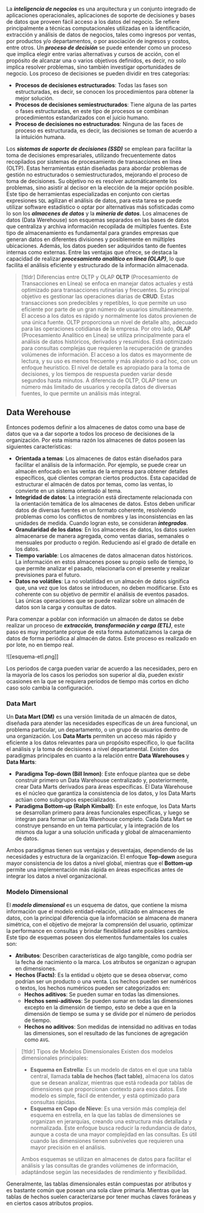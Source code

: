 La ***inteligencia de negocios*** es una arquitectura y un conjunto integrado de aplicaciones operacionales, aplicaciones de soporte de decisiones y bases de datos que proveen fácil acceso a los datos del negocio. Se refiere principalmente a técnicas computacionales utilizadas en la identificación, extracción y análisis de datos de negocios, tales como ingresos por ventas, por productos y/o departamentos, o por asociación de ingresos y costos, entre otros.
Un ***proceso de decisión*** se puede entender como un proceso que implica elegir entre varias alternativas y cursos de acción, con el propósito de alcanzar una o varios objetivos definidos, es decir, no solo implica resolver problemas, sino también investigar oportunidades de negocio. Los proceso de decisiones se pueden dividir en tres categorías:

- **Procesos de decisiones estructurados**: Todas las fases son estructuradas, es decir, se conocen los procedimientos para obtener la mejor solución.
- **Procesos de decisiones semiestructurados**: Tiene alguna de las partes o fases estructuradas, en este tipo de procesos se combinan procedimientos estandarizados con el juicio humano.
- **Proceso de decisiones no estructurados**: Ninguna de las faces de proceso es estructurada, es decir, las decisiones se toman de acuerdo a la intuición humana.

Los ***sistemas de soporte de decisiones (SSD)*** se emplean para facilitar la toma de decisiones empresariales, utilizando frecuentemente datos recopilados por sistemas de procesamiento de transacciones en línea (OLTP). Estas herramientas están diseñadas para abordar problemas de gestión no estructurados o semiestructurados, mejorando el proceso de toma de decisiones. Su objetivo no es resolver automáticamente los problemas, sino asistir al decisor en la elección de la mejor opción posible.
Este tipo de herramientas especializadas en conjunto con ciertas expresiones `SQL` agilizan el análisis de datos, para esta tarea se puede utilizar software estadístico o optar por alternativas más sofisticadas como lo son los ***almacenes de datos*** y la ***minería de datos***.
Los almacenes de datos (Data Werehouse) son esquemas separados en las bases de datos que centraliza y archiva información recopilada de múltiples fuentes. Este tipo de almacenamiento es fundamental para grandes empresas que generan datos en diferentes divisiones y posiblemente en múltiples ubicaciones. Además, los datos pueden ser adquiridos tanto de fuentes internas como externas. Entre las ventajas que ofrece, se destaca la capacidad de realizar ***procesamiento analítico en línea (OLAP)***, lo que facilita el análisis eficiente y estructurado de la información almacenada.

>[!tldr] Diferencias entre OLTP y OLAP
>**OLTP** (Procesamiento de Transacciones en Línea) se enfoca en manejar datos actuales y está optimizado para transacciones rutinarias y frecuentes. Su principal objetivo es gestionar las operaciones diarias de **CRUD**. Estas transacciones son predecibles y repetibles, lo que permite un uso eficiente por parte de un gran número de usuarios simultáneamente. El acceso a los datos es rápido y normalmente los datos provienen de una única fuente. OLTP proporciona un nivel de detalle alto, adecuado para las operaciones cotidianas de la empresa.
>Por otro lado, **OLAP** (Procesamiento Analítico en Línea) se utiliza principalmente para el análisis de datos históricos, derivados y resumidos. Está optimizado para consultas complejas que requieren la recuperación de grandes volúmenes de información. El acceso a los datos es mayormente de lectura, y su uso es menos frecuente y más aleatorio o ad hoc, con un enfoque heurístico. El nivel de detalle es apropiado para la toma de decisiones, y los tiempos de respuesta pueden variar desde segundos hasta minutos. A diferencia de OLTP, OLAP tiene un número más limitado de usuarios y recopila datos de diversas fuentes, lo que permite un análisis más integral.

## Data Werehouse

Entonces podemos definir a los almacenes de datos como una base de datos que va a dar soporte a todos los proceso de decisiones de la organización. Por esta misma razón los almacenes de datos poseen las siguientes características:

- **Orientada a temas**: Los almacenes de datos están diseñados para facilitar el análisis de la información. Por ejemplo, se puede crear un almacén enfocado en las ventas de la empresa para obtener detalles específicos, qué clientes compran ciertos productos. Esta capacidad de estructurar el almacén de datos por temas, como las ventas, lo convierte en un sistema orientado al tema.
- **Integridad de datos**: La integración está directamente relacionada con la orientación temática de los almacenes de datos. Estos deben unificar datos de diversas fuentes en un formato coherente, resolviendo problemas como los conflictos de nombres y las inconsistencias en las unidades de medida. Cuando logran esto, se consideran ***integrados***.
- **Granularidad de los datos**: En los almacenes de datos, los datos suelen almacenarse de manera agregada, como ventas diarias, semanales o mensuales por producto o región. Reduciendo así el grado de detalle en los datos.
- **Tiempo variable**: Los almacenes de datos almacenan datos históricos. La información en estos almacenes posee su propio sello de tiempo, lo que permite analizar el pasado, relacionarla con el presente y realizar previsiones para el futuro.
- **Datos no volátiles**: La no volatilidad en un almacén de datos significa que, una vez que los datos se introducen, no deben modificarse. Esto es coherente con su objetivo de permitir el análisis de eventos pasados. Las únicas operaciones que se puede realizar sobre un almacén de datos son la carga y consultas de datos.

Para comenzar a poblar con información un almacén de datos se debe realizar un proceso de ***extracción, transformación y carga (ETL)***, este paso es muy importante porque de esta forma automatizamos la carga de datos de forma periódica al almacén de datos. Este proceso es realizado en por lote, no en tiempo real.

![[esquema-etl.png]]

Los periodos de carga pueden variar de acuerdo a las necesidades, pero en la mayoría de los casos los periodos son superior al día, pueden existir ocasiones en la que se requiera periodos de tiempo más cortos en dicho caso solo cambia la configuración.

### Data Mart

Un **Data Mart (DM)** es una versión limitada de un almacén de datos, diseñada para atender las necesidades específicas de un área funcional, un problema particular, un departamento, o un grupo de usuarios dentro de una organización. Los **Data Marts** permiten un acceso más rápido y eficiente a los datos relevantes para un propósito específico, lo que facilita el análisis y la toma de decisiones a nivel departamental.
Existen dos paradigmas principales en cuanto a la relación entre **Data Warehouses** y **Data Marts**:

- **Paradigma Top-down (Bill Inmon)**: Este enfoque plantea que se debe construir primero un Data Warehouse centralizado y, posteriormente, crear Data Marts derivados para áreas específicas. El Data Warehouse es el núcleo que garantiza la consistencia de los datos, y los Data Marts actúan como subgrupos especializados.
- **Paradigma Bottom-up (Ralph Kimball)**: En este enfoque, los Data Marts se desarrollan primero para áreas funcionales específicas, y luego se integran para formar un Data Warehouse completo. Cada Data Mart se construye pensando en un tema particular, y la integración de los mismos da lugar a una solución unificada y global de almacenamiento de datos.

Ambos paradigmas tienen sus ventajas y desventajas, dependiendo de las necesidades y estructura de la organización. El enfoque **Top-down** asegura mayor consistencia de los datos a nivel global, mientras que el **Bottom-up** permite una implementación más rápida en áreas específicas antes de integrar los datos a nivel organizacional.

### Modelo Dimensional

El ***modelo dimensional*** es un esquema de datos, que contiene la misma información que el modelo entidad-relación, utilizado en almacenes de datos, con la principal diferencia que la información se almacena de manera simétrica, con el objetivo de mejorar la comprensión del usuario, optimizar la performance en consultas y brindar flexibilidad ante posibles cambios. Este tipo de esquemas poseen dos elementos fundamentales los cuales son:

- **Atributos**: Describen características de algo tangible, como podría ser la fecha de nacimiento o la marca. Los atributos se organizan o agrupan en dimensiones.
- **Hechos (Facts)**: Es la entidad u objeto que se desea observar, como podrían ser un producto o una venta. Los hechos pueden ser numéricos o textos, los hechos numéricos pueden ser categorizados en:
	- **Hechos aditivos**: Se pueden sumar en todas las dimensiones.
	- **Hechos semi-aditivos**: Se pueden sumar en todas las dimensiones excepto en la dimensión de tiempo, esto se debe a que en la dimensión de tiempo se suma y se divide por el número de periodos de tiempo.
	- **Hechos no aditivos**: Son medidas de intensidad no aditivas en todas las dimensiones, son el resultado de las funciones de agregación como `AVG`.


>[!tldr] Tipos de Modelos Dimensionales
>Existen dos modelos dimensionales principales:
>
>- **Esquema en Estrella**: Es un modelo de datos en el que una tabla central, llamada **tabla de hechos (fact table)**, almacena los datos que se desean analizar, mientras que está rodeada por tablas de dimensiones que proporcionan contexto para esos datos. Este modelo es simple, fácil de entender, y está optimizado para consultas rápidas.
>- **Esquema en Copo de Nieve**: Es una versión más compleja del esquema en estrella, en la que las tablas de dimensiones se organizan en jerarquías, creando una estructura más detallada y normalizada. Este enfoque busca reducir la redundancia de datos, aunque a costa de una mayor complejidad en las consultas. Es útil cuando las dimensiones tienen subniveles que requieren una mayor precisión en el análisis.
> 
>Ambos esquemas se utilizan en almacenes de datos para facilitar el análisis y las consultas de grandes volúmenes de información, adaptándose según las necesidades de rendimiento y flexibilidad.

Generalmente, las tablas dimensionales están compuestas por atributos y es bastante común que posean una sola clave primaria. Mientras que las tablas de hechos suelen caracterizarse por tener muchas claves foráneas y en ciertos casos atributos propios.
